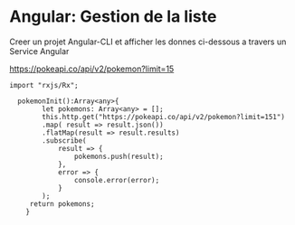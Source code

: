 # Angular: Gestion de la liste


Creer un projet Angular-CLI et afficher les donnes ci-dessous a travers un Service Angular 

https://pokeapi.co/api/v2/pokemon?limit=15



```
import "rxjs/Rx";
```

```
  pokemonInit():Array<any>{
        let pokemons: Array<any> = [];
        this.http.get("https://pokeapi.co/api/v2/pokemon?limit=151")
        .map( result => result.json())
        .flatMap(result => result.results)
        .subscribe(
            result => {
                pokemons.push(result);
            },
            error => {
                console.error(error);
            }
        );
     return pokemons;
    }
```
